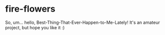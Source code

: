 # fire-flowers
So, um... hello, Best-Thing-That-Ever-Happen-to-Me-Lately! It's an amateur project, but hope you like it :)
